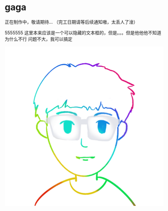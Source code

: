 # gaga

正在制作中，敬请期待...
（完工日期请等后续通知嗷，太丢人了淦）

<detials>
  <summary> 5555555 这里本来应该是一个可以隐藏的文本框的，但是。。。但是他他他不知道为什么不行
  问题不大，我可以搞定</summary>
</detials>

!['gaga'](https://github.com/momok1/gaga/blob/main/gaga.png)
